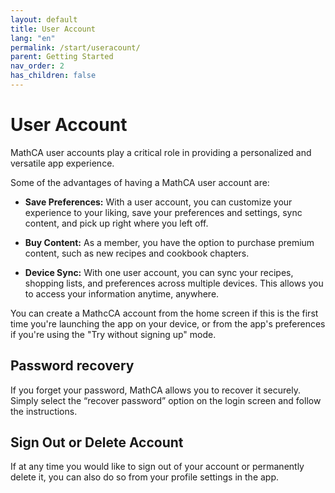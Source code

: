```yaml
---
layout: default
title: User Account
lang: "en"
permalink: /start/useracount/
parent: Getting Started
nav_order: 2
has_children: false
---
```


# User Account

MathCA user accounts play a critical role in providing a personalized and versatile app experience.

Some of the advantages of having a MathCA user account are:

-  **Save Preferences:**  With a user account, you can customize your experience to your liking, save your preferences and settings, sync content, and pick up right where you left off.


-  **Buy Content:**  As a member, you have the option to purchase premium content, such as new recipes and cookbook chapters.


-  **Device Sync:**  With one user account, you can sync your recipes, shopping lists, and preferences across multiple devices. This allows you to access your information anytime, anywhere.



You can create a MathcCA account from the home screen if this is the first time you're launching the app on your device, or from the app's preferences if you're using the "Try without signing up" mode.

## Password recovery

If you forget your password, MathCA allows you to recover it securely. 
Simply select the “recover password” option on the login screen and follow the instructions.

## Sign Out or Delete Account

If at any time you would like to sign out of your account or permanently delete it, you can also do so from your profile settings in the app.

